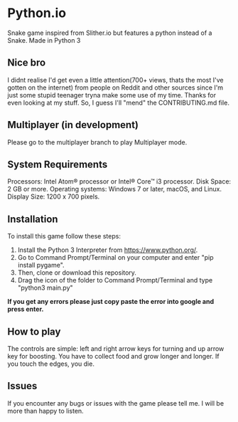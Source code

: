 # Python.io

Snake game inspired from Slither.io but features a python instead of a Snake. Made in Python 3

## Nice bro

I didnt realise I'd get even a little attention(700+ views, thats the most I've gotten on the internet) from people on Reddit and other sources since I'm just some stupid teenager tryna make some use of my time. Thanks for even looking at my stuff. So, I guess I'll "mend" the CONTRIBUTING.md file.

## Multiplayer (in development)

Please go to the multiplayer branch to play Multiplayer mode.

## System Requirements

  Processors: Intel Atom® processor or Intel® Core™ i3 processor.
  Disk Space: 2 GB or more.
  Operating systems: Windows 7 or later, macOS, and Linux.
  Display Size: 1200 x 700 pixels.

## Installation

To install this game follow these steps:

  1. Install the Python 3 Interpreter from <https://www.python.org/>.
  2. Go to Command Prompt/Terminal on your computer and enter "pip install pygame".
  3. Then, clone or download this repository.
  4. Drag the icon of the folder to Command Prompt/Terminal and type "python3 main.py"

**If you get any errors please just copy paste the error into google and press enter.**

## How to play

The controls are simple: left and right arrow keys for turning and up arrow key for boosting.
You have to collect food and grow longer and longer. If you touch the edges, you die.

## Issues

If you encounter any bugs or issues with the game please tell me. I will be more than happy to listen.
